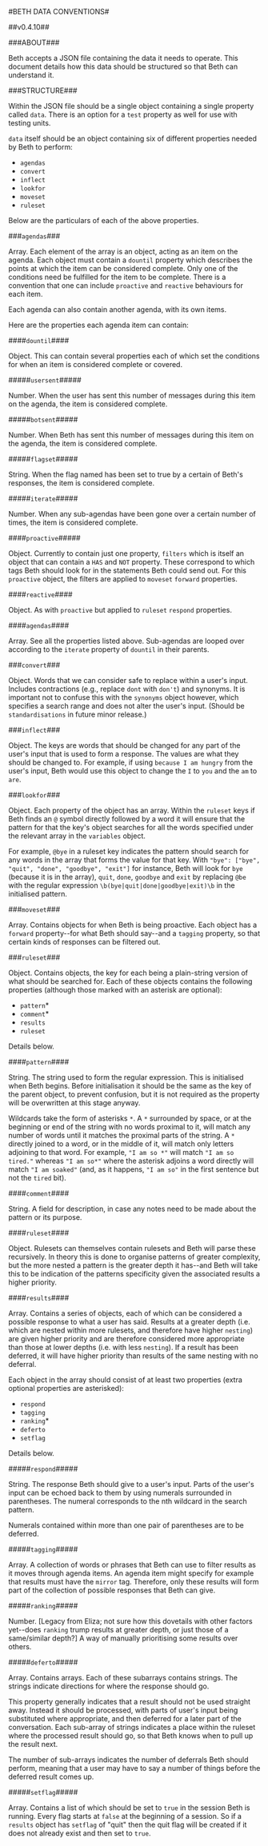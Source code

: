 #BETH DATA CONVENTIONS#

##v0.4.10##

###ABOUT###

Beth accepts a JSON file containing the data it needs to operate. This document details how this data should be structured so that Beth can understand it.

###STRUCTURE###

Within the JSON file should be a single object containing a single property called `data`. There is an option for a `test` property as well for use with testing units.

`data` itself should be an object containing six of different properties needed by Beth to perform:

 - `agendas`
 - `convert`
 - `inflect`
 - `lookfor`
 - `moveset`
 - `ruleset`

Below are the particulars of each of the above properties.

###`agendas`###

Array. Each element of the array is an object, acting as an item on the agenda. Each object must contain a `dountil` property which describes the points at which the item can be considered complete. Only one of the conditions need be fulfilled for the item to be complete. There is a convention that one can include `proactive` and `reactive` behaviours for each item.

Each agenda can also contain another agenda, with its own items.

Here are the properties each agenda item can contain:

####`dountil`####

Object. This can contain several properties each of which set the conditions for when an item is considered complete or covered.

#####`usersent`#####

Number. When the user has sent this number of messages during this item on the agenda, the item is considered complete.

#####`botsent`#####

Number. When Beth has sent this number of messages during this item on the agenda, the item is considered complete.

#####`flagset`#####
 
String. When the flag named has been set to true by a certain of Beth's responses, the item is considered complete.

#####`iterate`#####

Number. When any sub-agendas have been gone over a certain number of times, the item is considered complete.

####`proactive`#####

Object. Currently to contain just one property, `filters` which is itself an object that can contain a `HAS` and `NOT` property. These correspond to which tags Beth should look for in the statements Beth could send out. For this `proactive` object, the filters are applied to `moveset` `forward` properties.
 
####`reactive`####

Object. As with `proactive` but applied to `ruleset` `respond` properties.

####`agendas`####

Array. See all the properties listed above. Sub-agendas are looped over according to the `iterate` property of `dountil` in their parents.

###`convert`###

Object. Words that we can consider safe to replace within a user's input. Includes contractions (e.g., replace `dont` with `don't`) and synonyms. It is important not to confuse this with the `synonyms` object however, which specifies a search range and does not alter the user's input. (Should be `standardisations` in future minor release.)

###`inflect`###

Object. The keys are words that should be changed for any part of the user's input that is used to form a response. The values are what they should be changed to. For example, if using `because I am hungry` from the user's input, Beth would use this object to change the `I` to `you` and the `am` to `are`.

###`lookfor`###

Object. Each property of the object has an array. Within the `ruleset` keys if Beth finds an `@` symbol directly followed by a word it will ensure that the pattern for that the key's object searches for all the words specified under the relevant array in the `variables` object.

For example, `@bye` in a ruleset key indicates the pattern should search for any words in the array that forms the value for that key. With `"bye": ["bye", "quit", "done", "goodbye", "exit"]` for instance, Beth will look for `bye` (because it is in the array), `quit`, `done`, `goodbye` and `exit` by replacing `@be` with the regular expression `\b(bye|quit|done|goodbye|exit)\b` in the initialised pattern.

###`moveset`###

Array. Contains objects for when Beth is being proactive. Each object has a `forward` property--for what Beth should say--and a `tagging` property, so that certain kinds of responses can be filtered out.

###`ruleset`###

Object. Contains objects, the key for each being a plain-string version of what should be searched for. Each of these objects contains the following properties (although those marked with an asterisk are optional):

 - `pattern`*
 - `comment`*
 - `results`
 - `ruleset` 
 
Details below. 
 
####`pattern`####

String. The string used to form the regular expression. This is initialised when Beth begins. Before initialisation it should be the same as the key of the parent object, to prevent confusion, but it is not required as the property will be overwritten at this stage anyway.

Wildcards take the form of asterisks `*`. A `*` surrounded by space, or at the beginning or end of the string with no words proximal to it, will match any number of words until it matches the proximal parts of the string. A `*` directly joined to a word, or in the middle of it, will match only letters adjoining to that word. For example, `"I am so *"` will match `"I am so tired."` whereas `"I am so*"` where the asterisk adjoins a word directly will match `"I am soaked"` (and, as it happens, `"I am so"` in the first sentence but not the `tired` bit). 

####`comment`####

String. A field for description, in case any notes need to be made about the pattern or its purpose.

####`ruleset`####

Object. Rulesets can themselves contain rulesets and Beth will parse these recursively. In theory this is done to organise patterns of greater complexity, but the more nested a pattern is the greater depth it has--and Beth will take this to be indication of the patterns specificity given the associated results a higher priority.

####`results`####

Array. Contains a series of objects, each of which can be considered a possible response to what a user has said. Results at a greater depth (i.e. which are nested within more rulesets, and therefore have higher `nesting`) are given higher priority and are therefore considered more appropriate than those at lower depths (i.e. with less `nesting`). If a result has been deferred, it will have higher priority than results of the same nesting with no deferral.

Each object in the array should consist of at least two properties (extra optional properties are asterisked):

 - `respond`
 - `tagging`
 - `ranking`*
 - `deferto`
 - `setflag`
 
Details below.

#####`respond`#####

String. The response Beth should give to a user's input. Parts of the user's input can be echoed back to them by using numerals surrounded in parentheses. The numeral corresponds to the nth wildcard in the search pattern.

Numerals contained within more than one pair of parentheses are to be deferred.

#####`tagging`#####

Array. A collection of words or phrases that Beth can use to filter results as it moves through agenda items. An agenda item might specify for example that results must have the `mirror` tag. Therefore, only these results will form part of the collection of possible responses that Beth can give.

#####`ranking`#####

Number. [Legacy from Eliza; not sure how this dovetails with other factors yet--does `ranking` trump results at greater depth, or just those of a same/similar depth?] A way of manually prioritising some results over others.

#####`deferto`#####

Array. Contains arrays. Each of these subarrays contains strings. The strings indicate directions for where the response should go.

This property generally indicates that a result should not be used straight away. Instead it should be processed, with parts of user's input being substituted where appropriate, and then deferred for a later part of the conversation. Each sub-array of strings indicates a place within the ruleset where the processed result should go, so that Beth knows when to pull up the result next.

The number of sub-arrays indicates the number of deferrals Beth should perform, meaning that a user may have to say a number of things before the deferred result comes up.

#####`setflag`#####

Array. Contains a list of which should be set to `true` in the session Beth is running. Every flag starts at `false` at the beginning of a session. So if a `results` object has `setflag` of "quit" then the quit flag will be created if it does not already exist and then set to `true`.
